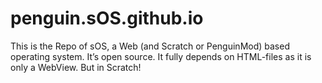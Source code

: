 # penguin.sOS.github.io
This is the Repo of sOS, a Web (and Scratch or PenguinMod) based operating system. It’s open source.
It fully depends on HTML-files as it is only a WebView. But in Scratch!
